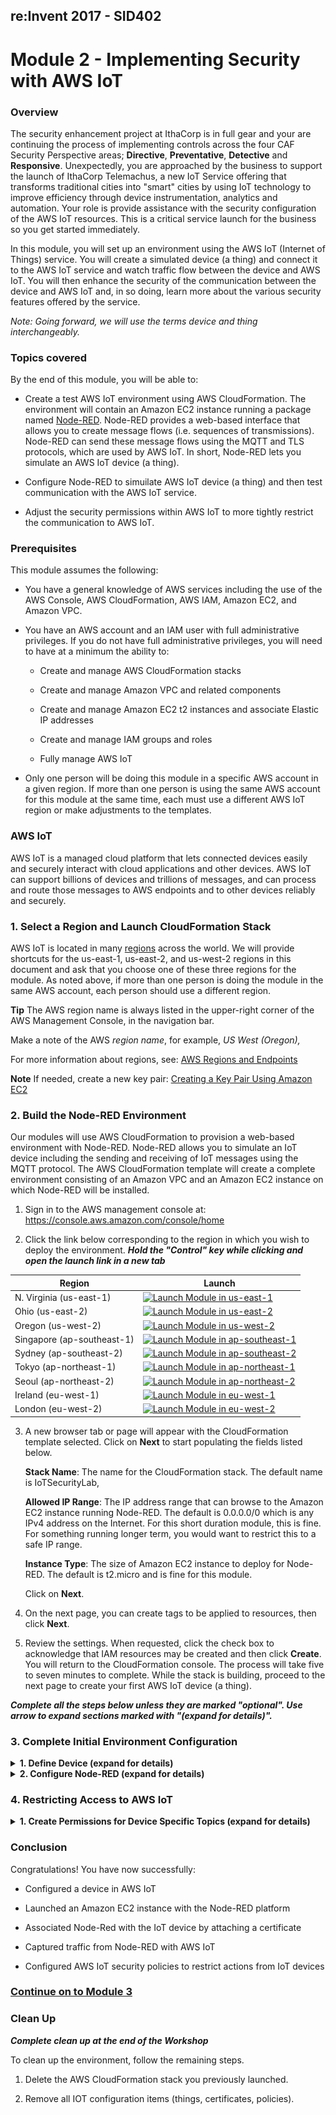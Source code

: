 ## re:Invent 2017 - SID402

# Module 2 - Implementing Security with AWS IoT

### Overview

The security enhancement project at IthaCorp is in full gear and your are continuing the process of implementing controls across the four CAF Security Perspective areas; **Directive**, **Preventative**, **Detective** and **Responsive**. Unexpectedly, you are approached by the business to support the launch of IthaCorp Telemachus, a new IoT Service offering that transforms traditional cities into "smart" cities by using IoT technology to improve efficiency through device instrumentation, analytics and automation. Your role is provide assistance with the security configuration of the AWS IoT resources. This is a critical service launch for the business so you get started immediately.

In this module, you will set up an environment using the AWS IoT (Internet of Things) service. You will create a simulated device (a thing) and connect it to the AWS IoT service and watch traffic flow between the device and AWS IoT. You will then enhance the security of the communication between the device and AWS IoT and, in so doing, learn more about the various security features offered by the service.

*Note: Going forward, we will use the terms device and thing interchangeably.*

### Topics covered

By the end of this module, you will be able to:

* Create a test AWS IoT environment using AWS CloudFormation. The environment will contain an Amazon EC2 instance running a package named [Node-RED](https://en.wikipedia.org/wiki/Node-RED). Node-RED provides a web-based interface that allows you to create message flows (i.e. sequences of transmissions). Node-RED can send these message flows using the MQTT and TLS protocols, which are used by AWS IoT. In short, Node-RED lets you simulate an AWS IoT device (a thing).

* Configure Node-RED to simuilate AWS IoT device (a thing) and then test communication with the AWS IoT service.

* Adjust the security permissions within AWS IoT to more tightly restrict the communication to AWS IoT.

### Prerequisites

This module assumes the following:

* You have a general knowledge of AWS services including the use of the AWS Console, AWS CloudFormation, AWS IAM, Amazon EC2, and Amazon VPC.

* You have an AWS account and an IAM user with full administrative privileges. If you do not have full administrative privileges, you will need to have at a minimum the ability to:

  * Create and manage AWS CloudFormation stacks

  * Create and manage Amazon VPC and related components

  * Create and manage Amazon EC2 t2 instances and associate Elastic IP addresses

  * Create and manage IAM groups and roles

  * Fully manage AWS IoT

* Only one person will be doing this module in a specific AWS account in a given region. If more than one person is using the same AWS account for this module at the same time, each must use a different AWS IoT region or make adjustments to the templates.

### AWS IoT

AWS IoT is a managed cloud platform that lets connected devices easily and securely interact with cloud applications and other devices. AWS IoT can support billions of devices and trillions of messages, and can process and route those messages to AWS endpoints and to other devices reliably and securely.

### 1. Select a Region and Launch CloudFormation Stack

AWS IoT is located in many [regions](http://docs.aws.amazon.com/general/latest/gr/rande.html#iot_region) across the world. We will provide shortcuts for the us-east-1, us-east-2, and us-west-2 regions in this document and ask that you choose one of these three regions for the module. As noted above, if more than one person is doing the module in the same AWS account, each person should use a different region.

**Tip** The AWS region name is always listed in the upper-right corner of the AWS Management Console, in the navigation bar.

Make a note of the AWS *region name*, for example, *US West (Oregon),*

For more information about regions, see: [AWS Regions and Endpoints](http://docs.aws.amazon.com/general/latest/gr/rande.html)

**Note** If needed, create a new key pair: [Creating a Key Pair Using Amazon EC2](http://docs.aws.amazon.com/AWSEC2/latest/UserGuide/ec2-key-pairs.html#having-ec2-create-your-key-pair)

### 2. Build the Node-RED Environment

Our modules will use AWS CloudFormation to provision a web-based environment with Node-RED. Node-RED allows you to simulate an IoT device including the sending and receiving of IoT messages using the MQTT protocol. The AWS CloudFormation template will create a complete environment consisting of an Amazon VPC and an Amazon EC2 instance on which Node-RED will be installed.

1. Sign in to the AWS management console at: <https://console.aws.amazon.com/console/home>

2. Click the link below corresponding to the region in which you wish to deploy the environment.
___Hold the "Control" key while clicking and open the launch link in a new tab___

Region| Launch
------|-----
N. Virginia (us-east-1) | [![Launch Module in us-east-1](http://docs.aws.amazon.com/AWSCloudFormation/latest/UserGuide/images/cloudformation-launch-stack-button.png)](https://console.aws.amazon.com/cloudformation/home?region=us-east-1#/stacks/new?stackName=SID402-IoTSecurityLab&templateURL=https://s3-us-west-2.amazonaws.com/sid402-artifacts/scripts/IoT_Security_Lab_VPC.yaml)
Ohio (us-east-2) | [![Launch Module in us-east-2](http://docs.aws.amazon.com/AWSCloudFormation/latest/UserGuide/images/cloudformation-launch-stack-button.png)](https://console.aws.amazon.com/cloudformation/home?region=us-east-2#/stacks/new?stackName=SID402-IoTSecurityLab&templateURL=https://s3-us-west-2.amazonaws.com/sid402-artifacts/scripts/IoT_Security_Lab_VPC.yaml)
Oregon (us-west-2) | [![Launch Module in us-west-2](http://docs.aws.amazon.com/AWSCloudFormation/latest/UserGuide/images/cloudformation-launch-stack-button.png)](https://console.aws.amazon.com/cloudformation/home?region=us-west-2#/stacks/new?stackName=SID402-IoTSecurityLab&templateURL=https://s3-us-west-2.amazonaws.com/sid402-artifacts/scripts/IoT_Security_Lab_VPC.yaml)
Singapore (ap-southeast-1) | [![Launch Module in ap-southeast-1](http://docs.aws.amazon.com/AWSCloudFormation/latest/UserGuide/images/cloudformation-launch-stack-button.png)](https://console.aws.amazon.com/cloudformation/home?region=ap-southeast-1#/stacks/new?stackName=SID402-IoTSecurityLab&templateURL=https://s3-us-west-2.amazonaws.com/sid402-artifacts/scripts/IoT_Security_Lab_VPC.yaml)
Sydney (ap-southeast-2) | [![Launch Module in ap-southeast-2](http://docs.aws.amazon.com/AWSCloudFormation/latest/UserGuide/images/cloudformation-launch-stack-button.png)](https://console.aws.amazon.com/cloudformation/home?region=ap-southeast-2#/stacks/new?stackName=SID402-IoTSecurityLab&templateURL=https://s3-us-west-2.amazonaws.com/sid402-artifacts/scripts/IoT_Security_Lab_VPC.yaml)
Tokyo (ap-northeast-1) | [![Launch Module in ap-northeast-1](http://docs.aws.amazon.com/AWSCloudFormation/latest/UserGuide/images/cloudformation-launch-stack-button.png)](https://console.aws.amazon.com/cloudformation/home?region=ap-northeast-1#/stacks/new?stackName=SID402-IoTSecurityLab&templateURL=https://s3-us-west-2.amazonaws.com/sid402-artifacts/scripts/IoT_Security_Lab_VPC.yaml)
Seoul (ap-northeast-2) | [![Launch Module in ap-northeast-2](http://docs.aws.amazon.com/AWSCloudFormation/latest/UserGuide/images/cloudformation-launch-stack-button.png)](https://console.aws.amazon.com/cloudformation/home?region=ap-northeast-2#/stacks/new?stackName=SID402-IoTSecurityLab&templateURL=https://s3-us-west-2.amazonaws.com/sid402-artifacts/scripts/IoT_Security_Lab_VPC.yaml)
Ireland (eu-west-1) | [![Launch Module in eu-west-1](http://docs.aws.amazon.com/AWSCloudFormation/latest/UserGuide/images/cloudformation-launch-stack-button.png)](https://console.aws.amazon.com/cloudformation/home?region=eu-west-1#/stacks/new?stackName=SID402-IoTSecurityLab&templateURL=https://s3-us-west-2.amazonaws.com/sid402-artifacts/scripts/IoT_Security_Lab_VPC.yaml)
London (eu-west-2) | [![Launch Module in eu-west-2](http://docs.aws.amazon.com/AWSCloudFormation/latest/UserGuide/images/cloudformation-launch-stack-button.png)](https://console.aws.amazon.com/cloudformation/home?region=eu-west-2#/stacks/new?stackName=SID402-IoTSecurityLab&templateURL=https://s3-us-west-2.amazonaws.com/sid402-artifacts/scripts/IoT_Security_Lab_VPC.yaml)

3. A new browser tab or page will appear with the CloudFormation template selected. Click on **Next** to start populating the fields listed below.

    **Stack Name**: The name for the CloudFormation stack. The default name is IoTSecurityLab,

    **Allowed IP Range**: The IP address range that can browse to the Amazon EC2 instance running Node-RED. The default is 0.0.0.0/0 which is any IPv4 address on the Internet. For this short duration module, this is fine. For something running longer term, you would want to restrict this to a safe IP range.

    **Instance Type**: The size of Amazon EC2 instance to deploy for Node-RED. The default is t2.micro and is fine for this module.

    Click on **Next**.

4. On the next page, you can create tags to be applied to resources, then click **Next**.

5. Review the settings. When requested, click the check box to acknowledge that IAM resources may be created and then click **Create**. You will return to the CloudFormation console. The process will take five to seven minutes to complete. While the stack is building, proceed to the next page to create your first AWS IoT device (a thing).

___Complete all the steps below unless they are marked "optional". Use arrow to expand sections marked with "(expand for details)".___

### 3. Complete Initial Environment Configuration

<details>
<summary><strong>1. Define Device (expand for details)
</strong></summary><p>
<br/>

You will now define an IoT device. A device is recognized by AWS IoT through a certificate. You will create a certificate and attach it to the device. You will also attach a policy to the device that gives the device (thing) full access to AWS IoT. Later in this module, you will configure the Node-RED with this certificate which will cause AWS IoT to recognize Node-RED as an AWS IoT device.

1. Make sure you are still working in the same AWS region in which you are building the AWS CloudFormation stack.

2. Select the service **AWS IoT** from the AWS Console. If you see a **Get started** button, click that.

3. From the menu on the left, select **Registry**, **Things** and the click the **Register a thing** button (if there are already things listed, click the **Create** button instead).

4. Enter the name `device1` and click **Create thing**. You should see a new entry as shown below.

    ![](images/image2.png "image")

5. On the left select **Security Certificates**, then click **Create a certificate** and then Click **Create certificate.** You will then be presented with a page telling you the certificate has been created and given the opportunity to download four items as shown below. Continue below this picture for download instructions.

    ![](images/image3.png "image")

    Use the top three download links to download the certificate, public key, and private key to a folder on your system. Also download the root CA from the link above the Activate button by right-clicking and saving the file as **rootCA.pem**. Once done and verified you have the files locally save, click **Activate** and then scroll to the bottom of the window and click **Attach a policy**.

    You have thus far created a device and a certificate. You will now define what the holder of the certificate (which will eventually be Node-RED running on Amazon EC2) can do.

6. Clock Create new policy.

7. On the **Create a policy** page create the statement as follows:

    ![](images/image4.png "image")

    **Name**: device1_full_access

    **Action**: iot:*

    **Resource**: ARN: *

    **Effect**: Allow

    This represents a policy named device1_full_access that can perform all iot actions ( iot:* ) on all resources. In other words, the policy will grant full IoT access to any certificate to which the policy is attached.

8. Select **Create**.

9. From the main AWS IoT menu, select **Security Certificates.**

10. Select the certificate that you created above by hovering over the certificate and checking the blue box that appears. With it checked, select the drop-down menu **Actions** and click on **Attach policy**. Then select the **device1_full_access** policy and click **Attach**. You have now attached the policy to the certificate.

11. Select the drop-down menu **Actions** and click on **Attach thing** and select the thing named **device1**. Click **Attach**. You have now attached the certificate with its policy to the device. Later in this module, you will configure Node-RED with the certificate that has this policy causing, Node-RED to be recognized by AWS IoT as **device1**.

12. On this AWS IoT console home page, near the bottom left click Settings. Copy the value in the **Endpoint** field and save it in a text file. You will need this value later in the module when you configure Node-RED.
</details>

<details>
<summary><strong>2. Configure Node-RED (expand for details)
</strong></summary><p>
<br/>

1. By this point, the CloudFormation stack with the Node-RED Amazon EC2 instance should be complete Go to the AWS CloudFormation console, select the stack and look at the output tab. If you do not see the output tab, refresh the CloudFormation console page.  You should see the following values:

    **HostIPAddress**: The IP address of the EC2 instance

    **NodeREDURL**: The URL of the EC2 instance

2. Browse to the URL and you should see Node-RED appear.  If you receive a timeout message or your browser pauses, the initial set up of the instance may still be taking places.   In that case, just wait a minute or two and try again.

    ![](images/image5.png "image")

    The interface has three sections. Going from left to right:

    **Nodes**: These represent actions or objects for Node-RED.

    **Flow Canvas**: You position nodes, configure them, and connect them on the canvas to create message flows.

    **Info/Debug**: The info tab will provide more details on the selected node. The debug tab will show in real time all activity for the debug nodes.

    Click on the **device1** tab. This will display the two flows to be tested. The first flow, **Publish time locally**, generate a binary timestamp (the Generate Timestamp node), then have that converted to a friendly date and time (the timestampToString node), and then finally print the time to the debug window (the Print Time node). The second flow will do something similar, except you will see there is an additional output to be configured to send the message to the AWS IoT service.

    **First flow - Publish time locally**

3. On the right side of the make sure the debug tab is selected.

4. On the Generate Timestamp node for Publish time locally, click the button on the left side. This will generate the timestamp, then convert and send. You will see the message in the debug frame. Every click on the inject node (Generate Timestamp) will publish a message in the debug window. See the vertical red arrows below for clarification.

    ![](images/image6.png "image")

    **Second flow - Single click message to AWS IoT**

5. The second flow under **Single click message to AWS IoT** does two things. Like the first flow, Node-RED will print a timestamp locally. Additionally, there is also a branch flow which translates the time to JSON format (the timestampToJSON node) and then sends the message to AWS IoT (the AWS IoT node). You will see a red alert icon on the upper right corner of the AWS IoT node because some configuration information is missing.

    To configure the AWS IoT node, double-click it. This will bring up a window that allows you to edit the MQTT properties of the node. [MQTT](https://en.wikipedia.org/wiki/MQTT) is one of the underlying network protocols used by AWS IoT. Click the pencil icon as shown below by the red arrow.

    ![](images/image7.png "image")

    Another window will appear on which you will enter MQTT configuration information.

    On the Connection tab, configure the following:

    **Server**: Endpoint value that you copied earlier
    **Port**: 8883
    **Client ID**: device1

    Now check the box named Enable Secure SSL/TLS communication. The window should like similar to that shown below.

    ![](images/image8.png "image")

6. Click the pencil next to the Add new tls-config dropdown as shown by the red arrow above. A new window will appear as shown below.

    ![](images/image9.png "image")

7. On the Add new-tls-config screen, make sure the **Use key and certificates from local files** is deselected (which would cause Node-RED to use files on the Node-RED instance itself), and instead select the Upload button for each and navigate to the directory where the files are saved. The files will have names similar to the following:

    **Certificate**: c1234567-certificate.pem

    **Private Key**: c1234567-private.pem.key

    **CA Certificate**: rootCA.pem

    **Verify server certificate**: selected

    **Name**: IoT Security Lab

8. Then click **Add**, which will bring you back to the **Add mqtt-broker config node** window.

9. From the mqtt-broker config node page, click **Add**. You will return to the **Edit mqtt out node** window.

10. Enter the following information into the fields in the window.

    **Topic:** topic1

    **QoS**: 0

    **Name:** AWS IoT

    The server name will already be filled in based on the information you have provided as shown in the screen below. Later in the module, we will show how to subscribe to messages sent to **topic1** to verify communication from AWS IoT and Node-RED.

    ![](images/image10.png "image")

11. Click **Done** to go back to the main GUI.

12. Finally, notice that the **Deploy** icon in the upper right of the GUI is red. This means changes have been made and need to be deployed. Click on this button and the flow will be saved, validated, and ready for use. If validation succeeds, the AWS IoT node (the Node-RED Amazon EC2 instance) will connect to the AWS IoT platform. You should see a green icon with connected under the AWS IoT node, Node-RED was able to successfully connect to the AWS IoT platform.

13. Bring up the AWS Console in a new browser window or tab and navigate to the AWS IoT console and select **Test**. Then select Subscribe to a topic link, enter **topic1** as the topic, and finally click the Subscribe to topic button per the figure below.

    ![](images/image11.png "image")

    The MQTT client will then appear as shown below.

    ![](images/image12.png "image")

14. Return to the Node-RED window. Clean out the debug window by clicking the trash can icon. Click the button to the left of the Generate Timestamp node for the Single click message to AWS IoT flow. You will see the friendly date and time posted in the debug window, but you will also see the message published in the MQTT client in the AWS Console. Notice also that the AWS IoT node continues to show that it is connected which means that the policy attached to the certificate does allow the desired communication.

    ![](images/image13.png "image")

15. Now return to the AWS IoT window with the MQTT client. You should see a message that was published to topic1 as shown in the figure below.

    ![](images/image14.png "image")

    You have now done the following:

    * Defined an IoT device.

    * Created a certificate and attached a policy which has full access to AWS IoT

    * Launched a Node-RED instance on AWS and configured Node-RED with the certificate information from AWS IoT, thereby enabling the Node-RED instance to simulate an IoT device and communicate with AWS IoT

    * Captured traffic from Node-RED within AWS IoT.

    You will now learn how to restrict access to AWS IoT.
</details>

### 4. Restricting Access to AWS IoT

<details>
<summary><strong>1. Create Permissions for Device Specific Topics (expand for details)
</strong></summary><p>
<br/>

Earlier in this module you created a policy for your AWS IoT certificate that was very open and allowed the holder of that certificate to publish to any IoT topic. We are now going to show you how to restrict that policy so it only allows publishing to the topic we have already created.

1. Go to the main IoT console and choose **Security Policies**. You should see a policy named device1_full_acccess. Click directly on the policy name.

    On the top of the window you will see the policy ARN (Amazon Resource Name). It will look something like:

    `arn:aws:iot:us-west-2:123456789012:policy/device1_full_access`

    Copy the region name (`us-west-2` in the above example) and the account number (`123456789012` in the above example) to a scratch file for future use.

2. Go back to the main IoT console and choose **Security &gt Policies**. Click **Create**.

    Enter `device1_allow_publish` and click **Advanced mode.**

3. Replace the JSON with the content below, replacing `REGION` and `ACCOUNT` with the values you copied earlier. Make sure you retain all of the colon (:) separators.

````
    {
      "Version": "2012-10-17",
      "Statement": [
        {
          "Effect": "Allow",
         "Action": [
            "iot:Subscribe",
            "iot:Connect",
            "iot:Receive"
          ],
          "Resource": [
            "*"
          ]
        },
        {
          "Effect": "Allow",
          "Action": [
            "iot:Publish"
          ],
          "Resource": [
            "arn:aws:iot:REGION:ACCOUNT:topic/topic1"
          ]
        }
      ]
    }

````

4. Click **Create**.

5. Navigate to **Security-&gtCertificates** and select your certificate then click on **Policies**. Now select **Attach policy** under Actions and select **device1_allow_publish**. Then detach the **device1_full_access** policy from the certificate.

6. Go to the IoT console and select **Test**. Subscribe to **topic1**.

7. Go to the Node-RED window and generate another message under **Single click message to AWS IoT**. You should see messages continue to appear on the test window. The AWS IoT node should continue to remain connected.
    You have now restricted the AWS IoT device represented by Node-RED so that it can only publish to the topic named **topic1**.

8. On the Node-RED window, double click on the **AWS IoT** node. Change the topic name to **topic2**. Click **Done**. Click **Deploy**.

9. Generate another message under **Single click message to AWS IoT**. You should see the AWS IoT node disconnect for a few seconds as shown in the figure below. This is because you are only allowed to publish to topic **topic1**.

![](images/image15.png "image")
</details>

### Conclusion

Congratulations! You have now successfully:

-   Configured a device in AWS IoT

-   Launched an Amazon EC2 instance with the Node-RED platform

-   Associated Node-Red with the IoT device by attaching a certificate

-   Captured traffic from Node-RED with AWS IoT

-   Configured AWS IoT security policies to restrict actions from IoT devices

### [Continue on to Module 3](https://github.com/awslabs/aws-security-odyssey/tree/master/SID402Workshop/3_AutoSecRemediation)

### Clean Up
___Complete clean up at the end of the Workshop___

To clean up the environment, follow the remaining steps.

1.  Delete the AWS CloudFormation stack you previously launched.

2.  Remove all IOT configuration items (things, certificates, policies).
